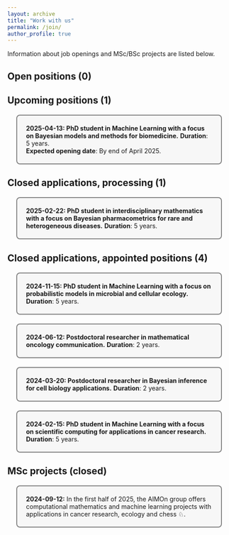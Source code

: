 ```yaml
---
layout: archive
title: "Work with us"
permalink: /join/
author_profile: true
---
```


Information about job openings and MSc/BSc projects are listed below.
  
## Open positions (0)

## Upcoming positions (1)
<div style="background-color: #f7f7f7; border: 2px solid gray; border-radius: 8px; padding: 20px; margin: 20px;">
<strong> 2025-04-13: PhD student in Machine Learning with a focus on Bayesian models and methods for biomedicine.</strong>
<b>Duration</b>: 5 years.<br>  <b>Expected opening date</b>: By end of April 2025.<br> 
</div>


## Closed applications, processing (1)
<div style="background-color: #f7f7f7; border: 2px solid gray; border-radius: 8px; padding: 20px; margin: 20px;">
<strong> 2025-02-22: PhD student in interdisciplinary mathematics with a focus on Bayesian pharmacometrics for rare and heterogeneous diseases.</strong>
<b>Duration</b>: 5 years.<br> 
</div>

## Closed applications, appointed positions (4)

<div style="background-color: #f7f7f7; border: 2px solid gray; border-radius: 8px; padding: 20px; margin: 20px;">
<strong> 2024-11-15: PhD student in Machine Learning with a focus on probabilistic models in microbial and cellular ecology. </strong> 
<b>Duration</b>: 5 years. 
</div>

<div style="background-color: #f7f7f7; border: 2px solid gray; border-radius: 8px; padding: 20px; margin: 20px;">
<strong> 2024-06-12: Postdoctoral researcher in mathematical oncology communication.</strong> 
<b>Duration</b>: 2 years. 
</div>

<div style="background-color: #f7f7f7; border: 2px solid gray; border-radius: 8px; padding: 20px; margin: 20px;">
<strong> 2024-03-20: Postdoctoral researcher in Bayesian inference for cell biology applications.</strong> 
<b>Duration</b>: 2 years. 
</div>

<div style="background-color: #f7f7f7; border: 2px solid gray; border-radius: 8px; padding: 20px; margin: 20px;">
<strong> 2024-02-15: PhD student in Machine Learning with a focus on scientific computing for applications in cancer research.</strong>
<b>Duration</b>: 5 years. 
</div>

## MSc projects (closed)
<div style="background-color: #f7f7f7; border: 2px solid gray; border-radius: 8px; padding: 20px; margin: 20px;">
<strong>2024-09-12:</strong>   In the first half of 2025, the AIMOn group offers computational mathematics and machine learning projects with applications in cancer research, ecology and chess ♘. <br> 
</div>

